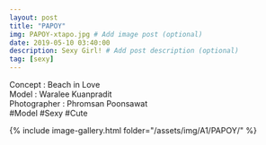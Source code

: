 ```yaml
---
layout: post
title: "PAPOY"
img: PAPOY-xtapo.jpg # Add image post (optional)
date: 2019-05-10 03:40:00
description: Sexy Girl! # Add post description (optional)
tag: [sexy]
---
```

Concept : Beach in Love  
Model : Waralee Kuanpradit  
Photographer : Phromsan Poonsawat  
#Model #Sexy #Cute

{% include image-gallery.html folder="/assets/img/A1/PAPOY/" %}
